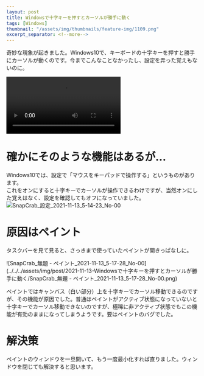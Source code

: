 ```yaml
---
layout: post
title: Windowsで十字キーを押すとカーソルが勝手に動く
tags: [Windows]
thumbnail: "/assets/img/thumbnails/feature-img/1109.png"
excerpt_separator: <!--more-->
---
```


奇妙な現象が起きました。Windows10で、キーボードの十字キーを押すと勝手にカーソルが動くのです。今までこんなことなかったし、設定を弄った覚えもないのに。  

<video src="../../../assets/img/post/1112_cursor.mp4" controls></video>

<!--more-->



# 確かにそのような機能はあるが…

Windows10では、設定で「マウスをキーパッドで操作する」というものがあります。  
これをオンにすると十字キーでカーソルが操作できるわけですが、当然オンにした覚えはなく、設定を確認してもオフになっていました。  
![SnapCrab_設定_2021-11-13_5-14-23_No-00](../../../assets/img/post/2021-11-13-Windowsで十字キーを押すとカーソルが勝手に動く/SnapCrab_設定_2021-11-13_5-14-23_No-00.png)



# 原因はペイント

タスクバーを見て見ると、さっきまで使っていたペイントが開きっぱなしに。  


![SnapCrab_無題 - ペイント_2021-11-13_5-17-28_No-00](../../../assets/img/post/2021-11-13-Windowsで十字キーを押すとカーソルが勝手に動く/SnapCrab_無題 - ペイント_2021-11-13_5-17-28_No-00.png)

ペイントではキャンバス（白い部分）上を十字キーでカーソル移動できるのですが、その機能が原因でした。普通はペイントがアクティブ状態になっていないと十字キーでカーソル移動できないのですが、極稀に非アクティブ状態でもこの機能が有効のままになってしまうようです。要はペイントのバグでした。

# 解決策

ペイントのウィンドウを一旦開いて、もう一度最小化すれば直りました。ウィンドウを閉じても解決すると思います。
